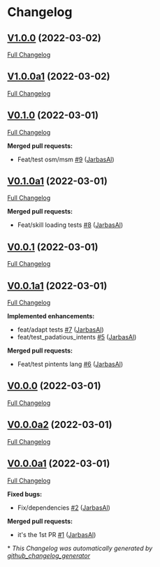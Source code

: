 # Changelog

## [V1.0.0](https://github.com/OpenVoiceOS/skill-template-repo/tree/V1.0.0) (2022-03-02)

[Full Changelog](https://github.com/OpenVoiceOS/skill-template-repo/compare/V1.0.0a1...V1.0.0)

## [V1.0.0a1](https://github.com/OpenVoiceOS/skill-template-repo/tree/V1.0.0a1) (2022-03-02)

[Full Changelog](https://github.com/OpenVoiceOS/skill-template-repo/compare/V0.1.0...V1.0.0a1)

## [V0.1.0](https://github.com/OpenVoiceOS/skill-template-repo/tree/V0.1.0) (2022-03-01)

[Full Changelog](https://github.com/OpenVoiceOS/skill-template-repo/compare/V0.1.0a1...V0.1.0)

**Merged pull requests:**

- Feat/test osm/msm [\#9](https://github.com/OpenVoiceOS/skill-template-repo/pull/9) ([JarbasAl](https://github.com/JarbasAl))

## [V0.1.0a1](https://github.com/OpenVoiceOS/skill-template-repo/tree/V0.1.0a1) (2022-03-01)

[Full Changelog](https://github.com/OpenVoiceOS/skill-template-repo/compare/V0.0.1...V0.1.0a1)

**Merged pull requests:**

- Feat/skill loading tests [\#8](https://github.com/OpenVoiceOS/skill-template-repo/pull/8) ([JarbasAl](https://github.com/JarbasAl))

## [V0.0.1](https://github.com/OpenVoiceOS/skill-template-repo/tree/V0.0.1) (2022-03-01)

[Full Changelog](https://github.com/OpenVoiceOS/skill-template-repo/compare/V0.0.1a1...V0.0.1)

## [V0.0.1a1](https://github.com/OpenVoiceOS/skill-template-repo/tree/V0.0.1a1) (2022-03-01)

[Full Changelog](https://github.com/OpenVoiceOS/skill-template-repo/compare/V0.0.0...V0.0.1a1)

**Implemented enhancements:**

- feat/adapt tests [\#7](https://github.com/OpenVoiceOS/skill-template-repo/pull/7) ([JarbasAl](https://github.com/JarbasAl))
- feat/test\_padatious\_intents [\#5](https://github.com/OpenVoiceOS/skill-template-repo/pull/5) ([JarbasAl](https://github.com/JarbasAl))

**Merged pull requests:**

- Feat/test pintents lang [\#6](https://github.com/OpenVoiceOS/skill-template-repo/pull/6) ([JarbasAl](https://github.com/JarbasAl))

## [V0.0.0](https://github.com/OpenVoiceOS/skill-template-repo/tree/V0.0.0) (2022-03-01)

[Full Changelog](https://github.com/OpenVoiceOS/skill-template-repo/compare/V0.0.0a2...V0.0.0)

## [V0.0.0a2](https://github.com/OpenVoiceOS/skill-template-repo/tree/V0.0.0a2) (2022-03-01)

[Full Changelog](https://github.com/OpenVoiceOS/skill-template-repo/compare/V0.0.0a1...V0.0.0a2)

## [V0.0.0a1](https://github.com/OpenVoiceOS/skill-template-repo/tree/V0.0.0a1) (2022-03-01)

[Full Changelog](https://github.com/OpenVoiceOS/skill-template-repo/compare/36cf5e3d9a73a6088843650f68986d34019effef...V0.0.0a1)

**Fixed bugs:**

- Fix/dependencies [\#2](https://github.com/OpenVoiceOS/skill-template-repo/pull/2) ([JarbasAl](https://github.com/JarbasAl))

**Merged pull requests:**

- it's the 1st PR [\#1](https://github.com/OpenVoiceOS/skill-template-repo/pull/1) ([JarbasAl](https://github.com/JarbasAl))



\* *This Changelog was automatically generated by [github_changelog_generator](https://github.com/github-changelog-generator/github-changelog-generator)*
